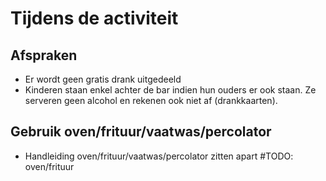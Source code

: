 # Tijdens de activiteit

## Afspraken

* Er wordt geen gratis drank uitgedeeld
* Kinderen staan enkel achter de bar indien hun ouders er ook staan. Ze serveren geen alcohol en rekenen ook niet af (drankkaarten).

## Gebruik oven/frituur/vaatwas/percolator

* Handleiding oven/frituur/vaatwas/percolator zitten apart #TODO: oven/frituur
